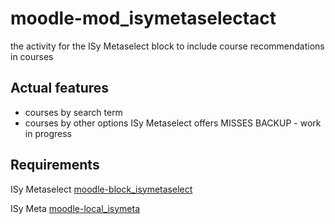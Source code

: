 # moodle-mod_isymetaselectact
the activity for the ISy Metaselect block to include course recommendations in courses
## Actual features
- courses by search term 
- courses by other options ISy Metaselect offers MISSES BACKUP - work in progress


## Requirements
ISy Metaselect [moodle-block_isymetaselect](https://github.com/ild-thl/moodle-block_isymetaselect)

ISy Meta [moodle-local_isymeta](https://github.com/ild-thl/moodle-local_isymeta)
 
